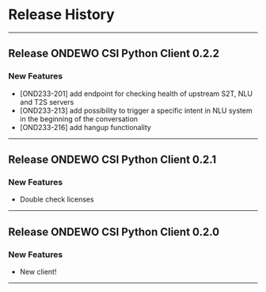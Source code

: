 # Release History
*****************

## Release ONDEWO CSI Python Client 0.2.2

### New Features
* [OND233-201] add endpoint for checking health of upstream S2T, NLU and T2S servers
* [OND233-213] add possibility to trigger a specific intent in NLU system in the beginning of the conversation
* [OND233-216] add hangup functionality

*****************

## Release ONDEWO CSI Python Client 0.2.1

### New Features
* Double check licenses

*****************
## Release ONDEWO CSI Python Client 0.2.0

### New Features
* New client!

*****************
